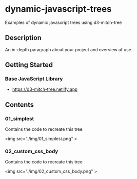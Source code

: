# dynamic-javascript-trees

Examples of dynamic javascript trees using d3-mitch-tree

## Description

An in-depth paragraph about your project and overview of use.

## Getting Started

### Base JavaScript Library

* https://d3-mitch-tree.netlify.app


## Contents

### 01_simplest

Contains the code to recreate this tree

<img src="./img/01_simplest.png" \>


### 02_custom_css_body

Contains the code to recreate this tree

<img src="./img/02_custom_css_body.png" \>


